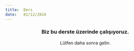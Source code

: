 ```yaml
---
title:  Ders
date:   01/12/2016
---
```


### <center>Biz bu derste üzerinde çalışıyoruz.</center>
<center>Lütfen daha sonra gelin.</center>